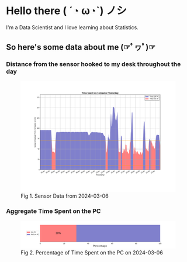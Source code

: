 
# Hello there ( ´◔ ω◔`) ノシ

I'm a Data Scientist and I love learning about Statistics.

## So here's some data about me (☞ﾟヮﾟ)☞


### Distance from the sensor hooked to my desk throughout the day
<figure>
  <picture>
    <source media="(prefers-color-scheme: dark)" srcset="Pi/readme/graphs/lineplot/dark-plot-2024-03-06.png">
    <source media="(prefers-color-scheme: light)" srcset="Pi/readme/graphs/lineplot/light-plot-2024-03-06.png">
    <img alt="Shows a black logo in light color mode and a white one in dark color mode." src="Pi/readme/graphs/lineplot/light-plot-2024-03-06.png">
  </picture>
  <figcaption>Fig 1. Sensor Data from 2024-03-06</figcaption>
</figure>



### Aggregate Time Spent on the PC
<figure>
  <picture>
    <source media="(prefers-color-scheme: dark)" srcset="Pi/readme/graphs/barplot/dark-plot-2024-03-06.png">
    <source media="(prefers-color-scheme: light)" srcset="Pi/readme/graphs/barplot/light-plot-2024-03-06.png">
    <img alt="Shows a black logo in light color mode and a white one in dark color mode." src="Pi/readme/graphs/barplot/light-plot-2024-03-06.png">
  </picture>
  <figcaption>Fig 2. Percentage of Time Spent on the PC on 2024-03-06</figcaption>
</figure>
